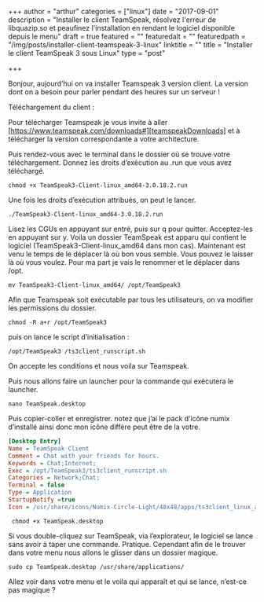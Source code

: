 +++
author = "arthur"
categories = ["linux"]
date = "2017-09-01"
description = "Installer le client TeamSpeak, résolvez l'erreur de libquazip.so et peaufinez l'installation en rendant le logiciel disponible depuis le menu"
draft = true
featured = ""
featuredalt = ""
featuredpath = "/img/posts/installer-client-teamspeak-3-linux"
linktitle = ""
title = "Installer le client TeamSpeak 3 sous Linux"
type = "post"

+++


Bonjour, aujourd’hui on va installer Teamspeak 3 version client. La version dont on a besoin pour parler pendant des heures sur un serveur !

Téléchargement du client :

Pour télécharger Teamspeak je vous invite à aller [https://www.teamspeak.com/downloads#][teamspeakDownloads] et à télécharger la version correspondante a votre architecture.

Puis rendez-vous avec le terminal dans le dossier où se trouve votre téléchargement. Donnez les droits d’exécution au .run que vous avez téléchargé.

```shell
chmod +x TeamSpeak3-Client-linux_amd64-3.0.18.2.run
```

Une fois les droits d’exécution attribués, on peut le lancer.

```shell
./TeamSpeak3-Client-linux_amd64-3.0.18.2.run
```

Lisez les CGUs en appuyant sur entré, puis sur q pour quitter. Acceptez-les en appuyant sur y. Voila un dossier TeamSpeak est apparu qui contient le logiciel (TeamSpeak3-Client-linux_amd64 dans mon cas). Maintenant est venu le temps de le déplacer là où bon vous semble. Vous pouvez le laisser là où vous voulez. Pour ma part je vais le renommer et le déplacer dans /opt.

```shell
mv TeamSpeak3-Client-linux_amd64/ /opt/TeamSpeak3
```

Afin que Teamspeak soit exécutable par tous les utilisateurs, on va modifier les permissions du dossier.

```shell
chmod -R a+r /opt/TeamSpeak3
```

puis on lance le script d’initialisation :

```shell
/opt/TeamSpeak3 /ts3client_runscript.sh
```

On accepte les conditions et nous voila sur Teamspeak.

Puis nous allons faire un launcher pour la commande qui exécutera le launcher.

```shell
nano TeamSpeak.desktop
```

Puis copier-coller et enregistrer. notez que j’ai le pack d’icône numix d’installé ainsi donc mon icône diffère peut être de la votre.
```ini
[Desktop Entry]
Name = TeamSpeak Client
Comment = Chat with your friends for hours.
Keywords = Chat;Internet;
Exec = /opt/TeamSpeak3/ts3client_runscript.sh
Categories = Network;Chat;
Terminal = false
Type = Application
StartupNotify =true
Icon = /usr/share/icons/Numix-Circle-Light/48x48/apps/ts3client_linux_amd64.svg
```

```shell
 chmod +x TeamSpeak.desktop
```

Si vous double-cliquez sur TeamSpeak, via l’explorateur, le logiciel se lance sans avoir à taper une commande. Pratique. Cependant afin de le trouver dans votre menu nous allons le glisser dans un dossier magique.

```shell
sudo cp TeamSpeak.desktop /usr/share/applications/
```
Allez voir dans votre menu et le voila qui apparaît et qui se lance, n’est-ce pas magique ?

[teamspeakDownloads]: https://www.teamspeak.com/downloads "Page de téléchargement de Teamspeak3"

